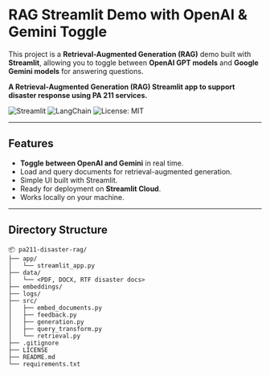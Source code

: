 # RAG Streamlit Demo with OpenAI & Gemini Toggle

This project is a **Retrieval-Augmented Generation (RAG)** demo built with **Streamlit**, allowing you to toggle between **OpenAI GPT models** and **Google Gemini models** for answering questions.


**A Retrieval-Augmented Generation (RAG) Streamlit app to support disaster response using PA 211 services.**

![Streamlit](https://img.shields.io/badge/Built%20with-Streamlit-blueviolet)
![LangChain](https://img.shields.io/badge/Powered%20by-LangChain-orange)
![License: MIT](https://img.shields.io/badge/License-MIT-yellow.svg)


---

## Features
- **Toggle between OpenAI and Gemini** in real time.
- Load and query documents for retrieval-augmented generation.
- Simple UI built with Streamlit.
- Ready for deployment on **Streamlit Cloud**.
- Works locally on your machine.

---
## Directory Structure

```
📦 pa211-disaster-rag/
├── app/
│   └── streamlit_app.py
├── data/
│   └── <PDF, DOCX, RTF disaster docs>
├── embeddings/
├── logs/
├── src/
│   ├── embed_documents.py
│   ├── feedback.py
│   ├── generation.py
│   ├── query_transform.py
│   └── retrieval.py
├── .gitignore
├── LICENSE
├── README.md
└── requirements.txt
```

